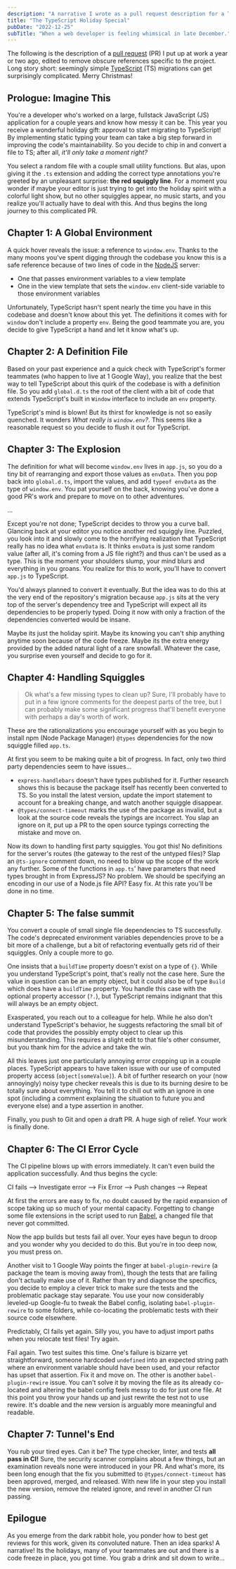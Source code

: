```yaml
---
description: "A narrative I wrote as a pull request description for a TypeScript migration."
title: "The TypeScript Holiday Special"
pubDate: "2022-12-25"
subTitle: "When a web developer is feeling whimsical in late December."
---
```


The following is the description of a [pull request] (PR) I put up at work a year or two ago, edited to remove obscure references specific to the project. Long story short: seemingly simple [TypeScript] (TS) migrations can get surprisingly complicated. Merry Christmas!

## Prologue: Imagine This

You're a developer who's worked on a large, fullstack JavaScript (JS) application for a couple years and know how messy it can be. This year you receive a wonderful holiday gift: approval to start migrating to TypeScript! By implementing static typing your team can take a big step forward in improving the code's maintainability. So you decide to chip in and convert a file to TS; after all, _it'll only take a moment right?_

You select a random file with a couple small utility functions. But alas, upon giving it the `.ts` extension and adding the correct type annotations you're greeted by an unpleasant surprise: **the red squiggly line**. For a moment you wonder if maybe your editor is just trying to get into the holiday spirit with a colorful light show, but no other squiggles appear, no music starts, and you realize you'll actually have to deal with this. And thus begins the long journey to this complicated PR.

## Chapter 1: A Global Environment

A quick hover reveals the issue: a reference to `window.env`. Thanks to the many moons you've spent digging through the codebase you know this is a safe reference because of two lines of code in the [NodeJS] server:

- One that passes environment variables to a view template
- One in the view template that sets the `window.env` client-side variable to those environment variables

Unfortunately, TypeScript hasn't spent nearly the time you have in this codebase and doesn't know about this yet. The definitions it comes with for `window` don't include a property `env`. Being the good teammate you are, you decide to give TypeScript a hand and let it know what's up.

## Chapter 2: A Definition File

Based on your past experience and a quick check with TypeScript's former teammates (who happen to live at 1 Google Way), you realize that the best way to tell TypeScript about this quirk of the codebase is with a definition file. So you add `global.d.ts` the root of the client with a bit of code that extends TypeScript's built in `Window` interface to include an `env` property.

TypeScript's mind is blown! But its thirst for knowledge is not so easily quenched. It wonders _What really is `window.env`?_. This seems like a reasonable request so you decide to flush it out for TypeScript.

## Chapter 3: The Explosion

The definition for what will become `window.env` lives in `app.js`, so you do a tiny bit of rearranging and export those values as `envData`. Then you pop back into `global.d.ts`, import the values, and add `typeof envData` as the type of `window.env`. You pat yourself on the back, knowing you've done a good PR's work and prepare to move on to other adventures.

...

Except you're not done; TypeScript decides to throw you a curve ball. Glancing back at your editor you notice another red squiggly line. Puzzled, you look into it and slowly come to the horrifying realization that TypeScript really has no idea what `envData` is. It thinks `envData` is just some random value (after all, it's coming from a JS file right?) and thus can't be used as a type. This is the moment your shoulders slump, your mind blurs and everything in you groans. You realize for this to work, you'll have to convert `app.js` to TypeScript.

You'd always planned to convert it eventually. But the idea was to do this at the very end of the repository's migration because `app.js` sits at the very top of the server's dependency tree and TypeScript will expect all its dependencies to be properly typed. Doing it now with only a fraction of the dependencies converted would be insane.

Maybe its just the holiday spirit. Maybe its knowing you can't ship anything anytime soon because of the code freeze. Maybe its the extra energy provided by the added natural light of a rare snowfall. Whatever the case, you surprise even yourself and decide to go for it.

## Chapter 4: Handling Squiggles

> Ok what's a few missing types to clean up? Sure, I'll probably have to put in a few ignore comments for the deepest parts of the tree, but I can probably make some significant progress that'll benefit everyone with perhaps a day's worth of work.

These are the rationalizations you encourage yourself with as you begin to install npm (Node Package Manager) `@types` dependencies for the now squiggle filled `app.ts`.

At first you seem to be making quite a bit of progress. In fact, only two third party dependencies seem to have issues...

- `express-handlebars` doesn't have types published for it. Further research shows this is because the package itself has recently been converted to TS. So you install the latest version, update the import statement to account for a breaking change, and watch another squiggle disappear.
- `@types/connect-timeout` marks the use of the package as invalid, but a look at the source code reveals the typings are incorrect. You slap an ignore on it, put up a PR to the open source typings correcting the mistake and move on.

Now its down to handling first party squiggles. You got this! No definitions for the server's routes (the gateway to the rest of the untyped files)? Slap an `@ts-ignore` comment down, no need to blow up the scope of the work any further. Some of the functions in `app.ts`' have parameters that need types brought in from ExpressJS? No problem. We should be specifying an encoding in our use of a Node.js file API? Easy fix. At this rate you'll be done in no time.

## Chapter 5: The false summit

You convert a couple of small single file dependencies to TS successfully. The code's deprecated environment variables dependencies prove to be a bit more of a challenge, but a bit of refactoring eventually gets rid of their squiggles. Only a couple more to go.

One insists that a `buildTime` property doesn't exist on a type of `{}`. While you understand TypeScript's point, that's really not the case here. Sure the value in question can be an empty object, but it could also be of type `Build` which does have a `buildTime` property. You handle this case with the optional property accessor (`?.`), but TypeScript remains indignant that this will always be an empty object.

Exasperated, you reach out to a colleague for help. While he also don't understand TypeScript's behavior, he suggests refactoring the small bit of code that provides the possibly empty object to clear up this misunderstanding. This requires a slight edit to that file's other consumer, but you thank him for the advice and take the win.

All this leaves just one particularly annoying error cropping up in a couple places. TypeScript appears to have taken issue with our use of computed property access (`object[someValue]`). A bit of further research on your (now annoyingly) noisy type checker reveals this is due to its burning desire to be totally sure about everything. You tell it to chill out with an ignore in one spot (including a comment explaining the situation to future you and everyone else) and a type assertion in another.

Finally, you push to Git and open a draft PR. A huge sigh of relief. Your work is finally done.

## Chapter 6: The CI Error Cycle

The CI pipeline blows up with errors immediately. It can't even build the application successfully. And thus begins the cycle:

CI fails --> Investigate error --> Fix Error --> Push changes --> Repeat

At first the errors are easy to fix, no doubt caused by the rapid expansion of scope taking up so much of your mental capacity. Forgetting to change some file extensions in the script used to run [Babel], a changed file that never got committed.

Now the app builds but tests fail all over. Your eyes have begun to droop and you wonder why you decided to do this. But you're in too deep now, you must press on.

Another visit to 1 Google Way points the finger at `babel-plugin-rewire` (a package the team is moving away from), though the tests that are failing don't actually make use of it. Rather than try and diagnose the specifics, you decide to employ a clever trick to make sure the tests and the problematic package stay separate. You use your now considerably leveled-up Google-fu to tweak the Babel config, isolating `babel-plugin-rewire` to some folders, while co-locating the problematic tests with their source code elsewhere.

Predictably, CI fails yet again. Silly you, you have to adjust import paths when you relocate test files! Try again.

Fail again. Two test suites this time. One's failure is bizarre yet straightforward, someone hardcoded `undefined` into an expected string path where an environment variable should have been used, and your refactor has upset that assertion. Fix it and move on. The other is another `babel-plugin-rewire` issue. You can't solve it by moving the file as its already co-located and altering the babel config feels messy to do for just one file. At this point you throw your hands up and just rewrite the test not to use rewire. It's doable and the new version is arguably more meaningful and readable.

## Chapter 7: Tunnel's End

You rub your tired eyes. Can it be? The type checker, linter, and tests **all pass in CI!** Sure, the security scanner complains about a few things, but an examination reveals none were introduced in your PR. And what's more, its been long enough that the fix you submitted to `@types/connect-timeout` has been approved, merged, and released. With new life in your step you install the new version, remove the related ignore, and revel in another CI run passing.

## Epilogue

As you emerge from the dark rabbit hole, you ponder how to best get reviews for this work, given its convoluted nature. Then an idea sparks! A narrative! Its the holidays, many of your teammates are out and there is a code freeze in place, you got time. You grab a drink and sit down to write...

[babel]: https://babeljs.io/
[nodejs]: https://nodejs.org/en/
[pull request]: https://docs.github.com/en/pull-requests/collaborating-with-pull-requests/proposing-changes-to-your-work-with-pull-requests/about-pull-requests#about-pull-requests
[typescript]: https://www.typescriptlang.org/
